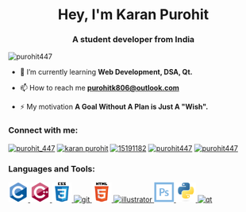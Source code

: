 <h1 align="center">Hey, I'm Karan Purohit</h1>
<h3 align="center">A student developer from India</h3>

<p align="left"> <img src="https://komarev.com/ghpvc/?username=purohit447&label=Profile%20views&color=0e75b6&style=flat" alt="purohit447" /> </p>

- 🌱 I’m currently learning **Web Development, DSA, Qt.**

- 📫 How to reach me **purohitk806@outlook.com**

- ⚡ My motivation **A Goal Without A Plan is Just A "Wish".**

<h3 align="left">Connect with me:</h3>
<p align="left">
<a href="https://twitter.com/purohit_447" target="blank"><img align="center" src="https://raw.githubusercontent.com/rahuldkjain/github-profile-readme-generator/neutral-icons/src/images/icons/Social/twitter.svg" alt="purohit_447" height="30" width="40" /></a>
<a href="https://linkedin.com/in/karan purohit" target="blank"><img align="center" src="https://raw.githubusercontent.com/rahuldkjain/github-profile-readme-generator/neutral-icons/src/images/icons/Social/linked-in-alt.svg" alt="karan purohit" height="30" width="40" /></a>
<a href="https://stackoverflow.com/users/15191182" target="blank"><img align="center" src="https://raw.githubusercontent.com/rahuldkjain/github-profile-readme-generator/neutral-icons/src/images/icons/Social/stack-overflow.svg" alt="15191182" height="30" width="40" /></a>
<a href="https://www.codechef.com/users/purohit447" target="blank"><img align="center" src="https://cdn.jsdelivr.net/npm/simple-icons@3.1.0/icons/codechef.svg" alt="purohit447" height="30" width="40" /></a>
<a href="https://www.leetcode.com/purohit447" target="blank"><img align="center" src="https://raw.githubusercontent.com/rahuldkjain/github-profile-readme-generator/neutral-icons/src/images/icons/Social/leet-code.svg" alt="purohit447" height="30" width="40" /></a>
</p>

<h3 align="left">Languages and Tools:</h3>
<p align="left"> <a href="https://www.cprogramming.com/" target="_blank"> <img src="https://raw.githubusercontent.com/devicons/devicon/master/icons/c/c-original.svg" alt="c" width="40" height="40"/> </a> <a href="https://www.w3schools.com/cpp/" target="_blank"> <img src="https://raw.githubusercontent.com/devicons/devicon/master/icons/cplusplus/cplusplus-original.svg" alt="cplusplus" width="40" height="40"/> </a> <a href="https://www.w3schools.com/css/" target="_blank"> <img src="https://raw.githubusercontent.com/devicons/devicon/master/icons/css3/css3-original-wordmark.svg" alt="css3" width="40" height="40"/> </a> <a href="https://git-scm.com/" target="_blank"> <img src="https://www.vectorlogo.zone/logos/git-scm/git-scm-icon.svg" alt="git" width="40" height="40"/> </a> <a href="https://www.w3.org/html/" target="_blank"> <img src="https://raw.githubusercontent.com/devicons/devicon/master/icons/html5/html5-original-wordmark.svg" alt="html5" width="40" height="40"/> </a> <a href="https://www.adobe.com/in/products/illustrator.html" target="_blank"> <img src="https://www.vectorlogo.zone/logos/adobe_illustrator/adobe_illustrator-icon.svg" alt="illustrator" width="40" height="40"/> </a> <a href="https://www.photoshop.com/en" target="_blank"> <img src="https://raw.githubusercontent.com/devicons/devicon/master/icons/photoshop/photoshop-line.svg" alt="photoshop" width="40" height="40"/> </a> <a href="https://www.python.org" target="_blank"> <img src="https://raw.githubusercontent.com/devicons/devicon/master/icons/python/python-original.svg" alt="python" width="40" height="40"/> </a> <a href="https://www.qt.io/" target="_blank"> <img src="https://upload.wikimedia.org/wikipedia/commons/0/0b/Qt_logo_2016.svg" alt="qt" width="40" height="40"/> </a> </p>
